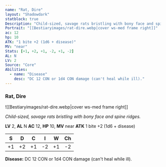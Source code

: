 ```yaml
---
name: "Rat, Dire"
layout: "Shadowdark"
statblock: true
Description: "Child-sized, savage rats bristling with bony face and spine ridges."
Portrait: "[[Bestiaryimages/rat-dire.webp|cover ws-med frame right]]"
ac: 12
hp: 10
ATK: "1 bite +2 (1d6 + disease)"
MV: "near"
Stats: [+1, +2, +1, -2, +1, -2]
AL: N
LV: 2
Source: "Core"
Abilities:
  - name: "Disease"
    desc: "DC 12 CON or 1d4 CON damage (can't heal while ill)."
---
```


### Rat, Dire

![[Bestiaryimages/rat-dire.webp|cover ws-med frame right]]

_Child-sized, savage rats bristling with bony face and spine ridges._

**LV** 2, **AL** N
**AC** 12, **HP** 10, **MV** near
**ATK** 1 bite +2 (1d6 + disease)

|  S  |  D  |  C  |  I  |  W  |  Ch  |
|:---:|:---:|:---:|:---:|:---:|:----:|
| +1 | +2 | +1 | -2 | +1 | -2 |

**Disease:** DC 12 CON or 1d4 CON damage (can't heal while ill).

